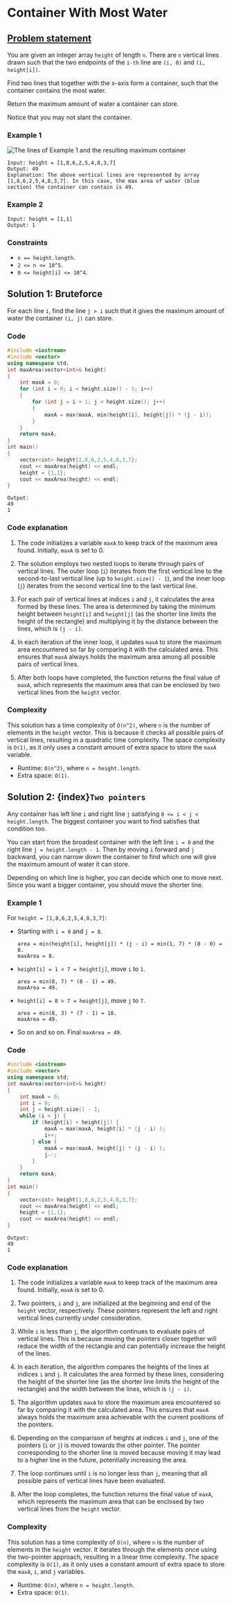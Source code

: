 # Container With Most Water

## [Problem statement](https://leetcode.com/problems/container-with-most-water/)

You are given an integer array `height` of length `n`. There are `n` vertical lines drawn such that the two endpoints of the `i-th` line are `(i, 0)` and `(i, height[i])`.

Find two lines that together with the x-axis form a container, such that the container contains the most water.

Return the maximum amount of water a container can store.

Notice that you may not slant the container.

 

### Example 1


![The lines of Example 1 and the resulting maximum container](08_TP_11_question_11.jpg)
```text
Input: height = [1,8,6,2,5,4,8,3,7]
Output: 49
Explanation: The above vertical lines are represented by array [1,8,6,2,5,4,8,3,7]. In this case, the max area of water (blue section) the container can contain is 49.
```

### Example 2
```text
Input: height = [1,1]
Output: 1
``` 

### Constraints

* `n == height.length`.
* `2 <= n <= 10^5`.
* `0 <= height[i] <= 10^4`.

## Solution 1: Bruteforce

For each line `i`, find the line `j > i` such that it gives the maximum amount of water the container `(i, j)` can store.

### Code

```cpp
#include <iostream>
#include <vector>
using namespace std;
int maxArea(vector<int>& height) 
{
    int maxA = 0;
    for (int i = 0; i < height.size() - 1; i++) 
    {
        for (int j = i + 1; j < height.size(); j++) 
        {
            maxA = max(maxA, min(height[i], height[j]) * (j - i));
        }
    }
    return maxA;
}
int main() 
{
    vector<int> height{1,8,6,2,5,4,8,3,7};
    cout << maxArea(height) << endl;
    height = {1,1};
    cout << maxArea(height) << endl;
}
```
```text
Output:
49
1
```

### Code explanation

1. The code initializes a variable `maxA` to keep track of the maximum area found. Initially, `maxA` is set to 0.

2. The solution employs two nested loops to iterate through pairs of vertical lines. The outer loop (`i`) iterates from the first vertical line to the second-to-last vertical line (up to `height.size() - 1`), and the inner loop (`j`) iterates from the second vertical line to the last vertical line.

3. For each pair of vertical lines at indices `i` and `j`, it calculates the area formed by these lines. The area is determined by taking the minimum height between `height[i]` and `height[j]` (as the shorter line limits the height of the rectangle) and multiplying it by the distance between the lines, which is `(j - i)`.

4. In each iteration of the inner loop, it updates `maxA` to store the maximum area encountered so far by comparing it with the calculated area. This ensures that `maxA` always holds the maximum area among all possible pairs of vertical lines.

5. After both loops have completed, the function returns the final value of `maxA`, which represents the maximum area that can be enclosed by two vertical lines from the `height` vector.

### Complexity
This solution has a time complexity of `O(n^2)`, where `n` is the number of elements in the `height` vector. This is because it checks all possible pairs of vertical lines, resulting in a quadratic time complexity. The space complexity is `O(1)`, as it only uses a constant amount of extra space to store the `maxA` variable.

* Runtime: `O(n^2)`, where `n = height.length`.
* Extra space: `O(1)`.

## Solution 2: {index}`Two pointers`

Any container has left line `i` and right line `j` satisfying `0 <= i < j < height.length`. The biggest container you want to find satisfies that condition too.

You can start from the broadest container with the left line `i = 0` and the right line `j = height.length - 1`. Then by moving `i` forward and `j` backward, you can narrow down the container to find which one will give the maximum amount of water it can store.

Depending on which line is higher, you can decide which one to move next. Since you want a bigger container, you should move the shorter line.

### Example 1
For `height = [1,8,6,2,5,4,8,3,7]`:
- Starting with `i = 0` and `j = 8`.

    ```text
    area = min(height[i], height[j]) * (j - i) = min(1, 7) * (8 - 0) = 8.
    maxArea = 8.
    ```
- `height[i] = 1 < 7 = height[j]`, move `i` to `1`.

    ```text
    area = min(8, 7) * (8 - 1) = 49.
    maxArea = 49.
    ```
- `height[i] = 8 > 7 = height[j]`, move `j` to `7`.

    ```text
    area = min(8, 3) * (7 - 1) = 18.
    maxArea = 49.
    ```
- So on and so on. Final `maxArea = 49`.

### Code

```cpp
#include <iostream>
#include <vector>
using namespace std;
int maxArea(vector<int>& height) 
{
    int maxA = 0;
    int i = 0;
    int j = height.size() - 1;
    while (i < j) {
        if (height[i] < height[j]) {
            maxA = max(maxA, height[i] * (j - i) );
            i++;
        } else {
            maxA = max(maxA, height[j] * (j - i) );
            j--;
        }
    }
    return maxA;
}
int main() 
{
    vector<int> height{1,8,6,2,5,4,8,3,7};
    cout << maxArea(height) << endl;
    height = {1,1};
    cout << maxArea(height) << endl;
}
```
```text
Output:
49
1
```

### Code explanation

1. The code initializes a variable `maxA` to keep track of the maximum area found. Initially, `maxA` is set to 0.

2. Two pointers, `i` and `j`, are initialized at the beginning and end of the `height` vector, respectively. These pointers represent the left and right vertical lines currently under consideration.

3. While `i` is less than `j`, the algorithm continues to evaluate pairs of vertical lines. This is because moving the pointers closer together will reduce the width of the rectangle and can potentially increase the height of the lines.

4. In each iteration, the algorithm compares the heights of the lines at indices `i` and `j`. It calculates the area formed by these lines, considering the height of the shorter line (as the shorter line limits the height of the rectangle) and the width between the lines, which is `(j - i)`.

5. The algorithm updates `maxA` to store the maximum area encountered so far by comparing it with the calculated area. This ensures that `maxA` always holds the maximum area achievable with the current positions of the pointers.

6. Depending on the comparison of heights at indices `i` and `j`, one of the pointers (`i` or `j`) is moved towards the other pointer. The pointer corresponding to the shorter line is moved because moving it may lead to a higher line in the future, potentially increasing the area.

7. The loop continues until `i` is no longer less than `j`, meaning that all possible pairs of vertical lines have been evaluated.

8. After the loop completes, the function returns the final value of `maxA`, which represents the maximum area that can be enclosed by two vertical lines from the `height` vector.


### Complexity

This solution has a time complexity of `O(n)`, where `n` is the number of elements in the `height` vector. It iterates through the elements once using the two-pointer approach, resulting in a linear time complexity. The space complexity is `O(1)`, as it only uses a constant amount of extra space to store the `maxA`, `i`, and `j` variables.

* Runtime: `O(n)`, where `n = height.length`.
* Extra space: `O(1)`.
